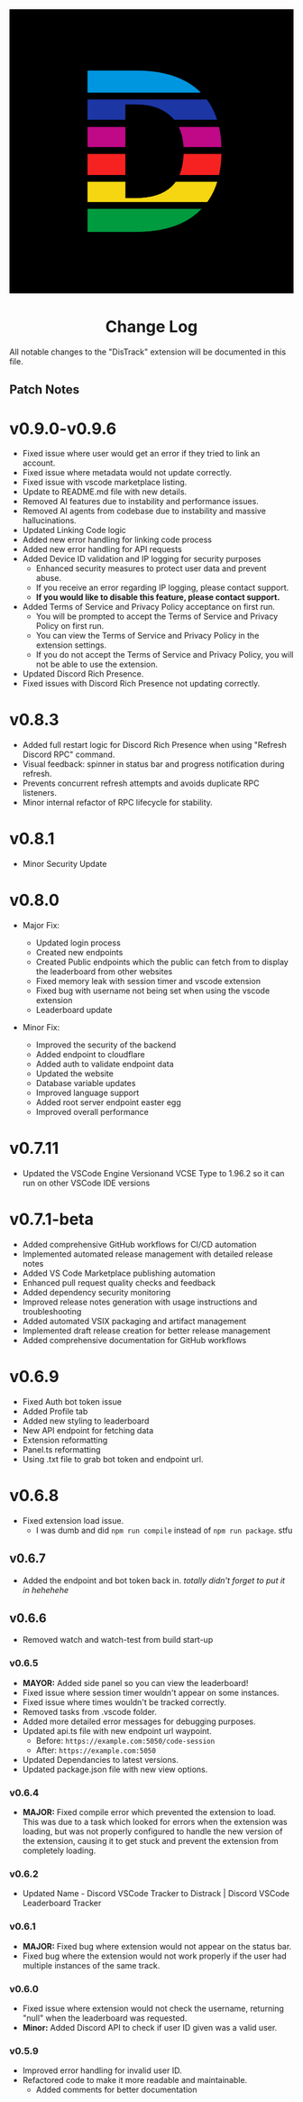 <div align=center>
  <img src="./images/New Distrack.jpg"/>

# Change Log

</div>


All notable changes to the "DisTrack" extension will be documented in this file.

## Patch Notes
# v0.9.0-v0.9.6
* Fixed issue where user would get an error if they tried to link an account.
* Fixed issue where metadata would not update correctly.
* Fixed issue with vscode marketplace listing.
* Update to README.md file with new details.
* Removed AI features due to instability and performance issues.
* Removed AI agents from codebase due to instability and massive hallucinations.
* Updated Linking Code logic
* Added new error handling for linking code process
* Added new error handling for API requests
* Added Device ID validation and IP logging for security purposes
  * Enhanced security measures to protect user data and prevent abuse.
  * If you receive an error regarding IP logging, please contact support.
  * **If you would like to disable this feature, please contact support.**
* Added Terms of Service and Privacy Policy acceptance on first run.
  * You will be prompted to accept the Terms of Service and Privacy Policy on first run.
  * You can view the Terms of Service and Privacy Policy in the extension settings.
  * If you do not accept the Terms of Service and Privacy Policy, you will not be able to use the extension.
* Updated Discord Rich Presence.
* Fixed issues with Discord Rich Presence not updating correctly.

# v0.8.3
* Added full restart logic for Discord Rich Presence when using "Refresh Discord RPC" command.
* Visual feedback: spinner in status bar and progress notification during refresh.
* Prevents concurrent refresh attempts and avoids duplicate RPC listeners.
* Minor internal refactor of RPC lifecycle for stability.

# v0.8.1
* Minor Security Update

# v0.8.0
* Major Fix:
  * Updated login process
  * Created new endpoints
  * Created Public endpoints which the public can fetch from to display the leaderboard from other websites
  * Fixed memory leak with session timer and vscode extension
  * Fixed bug with username not being set when using the vscode extension
  * Leaderboard update


* Minor Fix:
  * Improved the security of the backend
  * Added endpoint to cloudflare
  * Added auth to validate endpoint data
  * Updated the website
  * Database variable updates
  * Improved language support
  * Added root server endpoint easter egg
  * Improved overall performance

# v0.7.11
* Updated the VSCode Engine Versionand VCSE Type to 1.96.2 so it can run on other VSCode IDE versions

# v0.7.1-beta
* Added comprehensive GitHub workflows for CI/CD automation
* Implemented automated release management with detailed release notes
* Added VS Code Marketplace publishing automation
* Enhanced pull request quality checks and feedback
* Added dependency security monitoring
* Improved release notes generation with usage instructions and troubleshooting
* Added automated VSIX packaging and artifact management
* Implemented draft release creation for better release management
* Added comprehensive documentation for GitHub workflows

# v0.6.9
* Fixed Auth bot token issue
* Added Profile tab
* Added new styling to leaderboard
* New API endpoint for fetching data
* Extension reformatting
* Panel.ts reformatting
* Using .txt file to grab bot token and endpoint url.

# v0.6.8
* Fixed extension load issue.
  * I was dumb and did `npm run compile` instead of `npm run package`. stfu

## v0.6.7
* Added the endpoint and bot token back in. *totally didn't forget to put it in hehehehe*

## v0.6.6
* Removed watch and watch-test from build start-up

### v0.6.5
* **MAYOR:** Added side panel so you can view the leaderboard!
* Fixed issue where session timer wouldn't appear on some instances.
* Fixed issue where times wouldn't be tracked correctly.
* Removed tasks from .vscode folder.
* Added more detailed error messages for debugging purposes.
* Updated api.ts file with new endpoint url waypoint.
  * Before: `https://example.com:5050/code-session`
  * After: `https://example.com:5050`
* Updated Dependancies to latest versions.
* Updated package.json file with new view options.

### v0.6.4
* **MAJOR:** Fixed compile error which prevented the extension to load. This was due to a task which looked for errors when the extension was loading, but was not properly configured to handle the new version of the extension, causing it to get stuck and prevent the extension from completely loading.

### v0.6.2
* Updated Name - Discord VSCode Tracker to Distrack | Discord VSCode Leaderboard Tracker

### v0.6.1
* **MAJOR:** Fixed bug where extension would not appear on the status bar.
* Fixed bug where the extension would not work properly if the user had multiple instances of the same track.


### v0.6.0
* Fixed issue where extension would not check the username, returning "null" when the leaderboard was requested.
* **Minor:** Added Discord API to check if user ID given was a valid user.

### v0.5.9
* Improved error handling for invalid user ID.
* Refactored code to make it more readable and maintainable.
  * Added comments for better documentation
